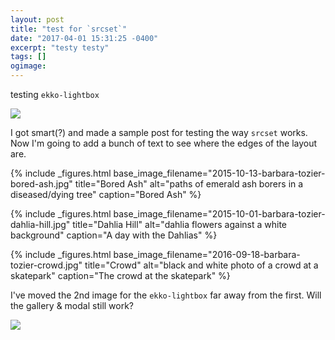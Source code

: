 ```yaml
---
layout: post
title: "test for `srcset`"
date: "2017-04-01 15:31:25 -0400"
excerpt: "testy testy"
tags: []
ogimage:
---
```


testing `ekko-lightbox`

<img src="/images/posts/600/2015-10-13-barbara-tozier-bored-ash.jpg"
data-toggle="lightbox"
data-gallery="post-gallery"
data-remote="/images/posts/l/2015-10-13-barbara-tozier-bored-ash.jpg"
data-footer="paths of emerald ash borers in a diseased/dying tree"
data-title="Bored Ash">




I got smart(?) and made a sample post for testing the way `srcset` works. Now I'm going to add a bunch of text to see where the edges of the layout are.

{% include _figures.html base_image_filename="2015-10-13-barbara-tozier-bored-ash.jpg"
title="Bored Ash" alt="paths of emerald ash borers in a diseased/dying tree"
caption="Bored Ash" %}

{% include _figures.html base_image_filename="2015-10-01-barbara-tozier-dahlia-hill.jpg"
title="Dahlia Hill" alt="dahlia flowers against a white background"
caption="A day with the Dahlias" %}

{% include _figures.html base_image_filename="2016-09-18-barbara-tozier-crowd.jpg"
title="Crowd" alt="black and white photo of a crowd at a skatepark"
caption="The crowd at the skatepark" %}

I've moved the 2nd image for the `ekko-lightbox` far away from the first. Will the gallery & modal still work?

<img src="/images/posts/600/2015-10-01-barbara-tozier-dahlia-hill.jpg" data-toggle="lightbox" data-gallery="post-gallery" data-remote="/images/posts/l/2015-10-01-barbara-tozier-dahlia-hill.jpg" class="img-fluid">
